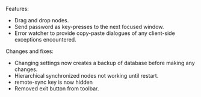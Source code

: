 Features:
* Drag and drop nodes.
* Send password as key-presses to the next focused window.
* Error watcher to provide copy-paste dialogues of any client-side exceptions encountered.

Changes and fixes:
* Changing settings now creates a backup of database before making any changes.
* Hierarchical synchronized nodes not working until restart.
* remote-sync key is now hidden
* Removed exit button from toolbar.
